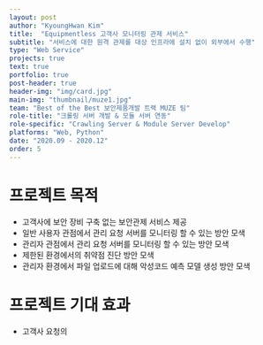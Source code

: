 ```yaml
---
layout: post
author: "KyoungHwan Kim"
title:  "Equipmentless 고객사 모니터링 관제 서비스"
subtitle: "서비스에 대한 원격 관제를 대상 인프라에 설치 없이 외부에서 수행"
type: "Web Service"
projects: true
text: true
portfolio: true
post-header: true
header-img: "img/card.jpg"
main-img: "thumbnail/muze1.jpg"
team: "Best of the Best 보안제품개발 트랙 MUZE 팀"
role-title: "크롤링 서버 개발 & 모듈 서버 연동"
role-specific: "Crawling Server & Module Server Develop"
platforms: "Web, Python"
date: "2020.09 - 2020.12"
order: 5
---
```


# 프로젝트 목적

- 고객사에 보안 장비 구축 없는 보안관제 서비스 제공
- 일반 사용자 관점에서 관리 요청 서버를 모니터링 할 수 있는 방안 모색
- 관리자 관점에서 관리 요청 서버를 모니터링 할 수 있는 방안 모색
- 제한된 환경에서의 취약점 진단 방안 모색
- 관리자 환경에서 파일 업로드에 대해 악성코드 예측 모델 생성 방안 모색

# 프로젝트 기대 효과

- 고객사 요청의 